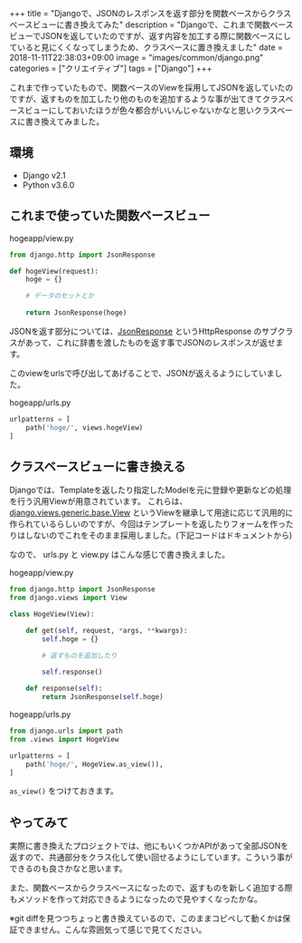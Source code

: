 +++
title = "Djangoで、JSONのレスポンスを返す部分を関数ベースからクラスベースビューに書き換えてみた"
description = "Djangoで、これまで関数ベースビューでJSONを返していたのですが、返す内容を加工する際に関数ベースにしていると見にくくなってしまうため、クラスベースに置き換えました"
date = 2018-11-11T22:38:03+09:00
image = "images/common/django.png"
categories = ["クリエイティブ"]
tags = ["Django"]
+++

これまで作っていたもので、関数ベースのViewを採用してJSONを返していたのですが、返すものを加工したり他のものを追加するような事が出てきてクラスベースビューにしておいたほうが色々都合がいいんじゃないかなと思いクラスベースに書き換えてみました。

## 環境

- Django v2.1
- Python v3.6.0

## これまで使っていた関数ベースビュー


hogeapp/view.py

```python
from django.http import JsonResponse

def hogeView(request):
    hoge = {}

    # データのセットとか
 
    return JsonResponse(hoge)
```

JSONを返す部分については、[JsonResponse](https://docs.djangoproject.com/ja/2.1/topics/class-based-views/#supporting-other-http-methods) というHttpResponse のサブクラスがあって、これに辞書を渡したものを返す事でJSONのレスポンスが返せます。

このviewをurlsで呼び出してあげることで、JSONが返えるようにしていました。

hogeapp/urls.py

```python
urlpatterns = [
    path('hoge/', views.hogeView)
]
```

## クラスベースビューに書き換える
Djangoでは、Templateを返したり指定したModelを元に登録や更新などの処理を行う汎用Viewが用意されています。
これらは、[django.views.generic.base.View](https://docs.djangoproject.com/ja/2.1/ref/class-based-views/base/#view) というViewを継承して用途に応じて汎用的に作られているらしいのですが、今回はテンプレートを返したりフォームを作ったりはしないのでこれをそのまま採用しました。(下記コードはドキュメントから)

なので、 urls.py と view.py はこんな感じで書き換えました。

hogeapp/view.py

```python
from django.http import JsonResponse
from django.views import View

class HogeView(View):

    def get(self, request, *args, **kwargs):
        self.hoge = {}

        # 返すものを追加したり

        self.response()
    
    def response(self):
        return JsonResponse(self.hoge)
```

hogeapp/urls.py

```python
from django.urls import path
from .views import HogeView

urlpatterns = [
    path('hoge/', HogeView.as_view()),
]
```

``as_view()`` をつけておきます。


## やってみて
実際に書き換えたプロジェクトでは、他にもいくつかAPIがあって全部JSONを返すので、共通部分をクラス化して使い回せるようにしています。こういう事ができるのも良さかなと思います。

また、関数ベースからクラスベースになったので、返すものを新しく追加する際もメソッドを作って対応できるようになったので見やすくなったかな。

※git diffを見つつちょっと書き換えているので、このままコピペして動くかは保証できません。こんな雰囲気って感じで見てください。
